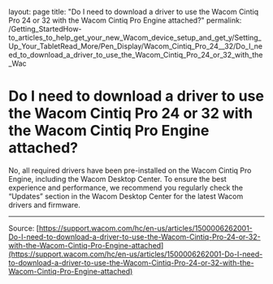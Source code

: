 layout: page
title: "Do I need to download a driver to use the Wacom Cintiq Pro 24 or 32 with the Wacom Cintiq Pro Engine attached?"
permalink: /Getting_StartedHow-to_articles_to_help_get_your_new_Wacom_device_setup_and_get_y/Setting_Up_Your_TabletRead_More/Pen_Display/Wacom_Cintiq_Pro_24__32/Do_I_need_to_download_a_driver_to_use_the_Wacom_Cintiq_Pro_24_or_32_with_the_Wac

# Do I need to download a driver to use the Wacom Cintiq Pro 24 or 32 with the Wacom Cintiq Pro Engine attached?

No, all required drivers have been pre-installed on the Wacom Cintiq Pro Engine, including the Wacom Desktop Center. To ensure the best experience and performance, we recommend you regularly check the “Updates” section in the Wacom Desktop Center for the latest Wacom drivers and firmware.

---
Source: [https://support.wacom.com/hc/en-us/articles/1500006262001-Do-I-need-to-download-a-driver-to-use-the-Wacom-Cintiq-Pro-24-or-32-with-the-Wacom-Cintiq-Pro-Engine-attached](https://support.wacom.com/hc/en-us/articles/1500006262001-Do-I-need-to-download-a-driver-to-use-the-Wacom-Cintiq-Pro-24-or-32-with-the-Wacom-Cintiq-Pro-Engine-attached)
